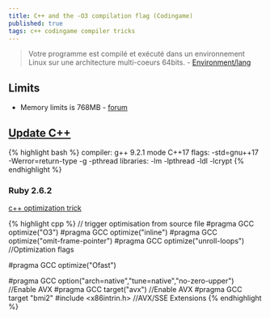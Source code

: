 ```yaml
---
title: C++ and the -O3 compilation flag (Codingame)
published: true
tags: c++ codingame compiler tricks
---
```

> Votre programme est compilé et exécuté dans un environnement Linux sur une architecture multi-coeurs 64bits. - [Environment/lang](https://www.codingame.com/faq)

## Limits
- Memory limits is 768MB - [forum](https://forum.codingame.com/t/killed-on-c-memory-reservations/140640/77?u=yduf)

## [Update C++](https://forum.codingame.com/t/languages-update/1574/117)
{% highlight bash %}
compiler: g++ 9.2.1 mode C++17
flags: -std=gnu++17 -Werror=return-type -g -pthread 
libraries: -lm -lpthread -ldl -lcrypt
{% endhighlight %}

### Ruby 2.6.2

[c++ optimization trick](https://www.codingame.com/forum/t/c-and-the-o3-compilation-flag/1670/15)

{% highlight cpp %}
// trigger optimisation from source file
#pragma GCC optimize("O3")
#pragma GCC optimize("inline")
#pragma GCC optimize("omit-frame-pointer")
#pragma GCC optimize("unroll-loops") //Optimization flags

#pragma GCC optimize("Ofast")

#pragma GCC option("arch=native","tune=native","no-zero-upper") //Enable AVX
#pragma GCC target("avx")  //Enable AVX
#pragma GCC target "bmi2"
#include <x86intrin.h> //AVX/SSE Extensions
{% endhighlight %}
